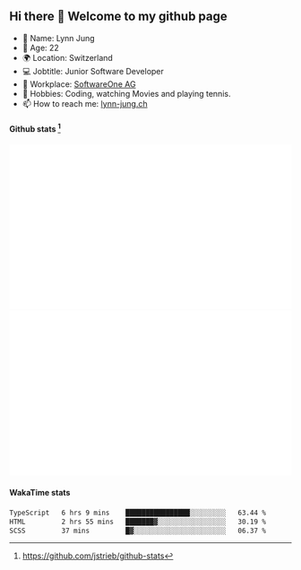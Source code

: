 ## Hi there 👋 Welcome to my github page

- 🧑 Name: Lynn Jung
- 🔞 Age: 22
- 🌍 Location: Switzerland
- 💻 Jobtitle: Junior Software Developer
- 🏢 Workplace: [SoftwareOne AG](https://www.softwareone.com/)
- 🎾 Hobbies: Coding, watching Movies and playing tennis.
- 📫 How to reach me: [lynn-jung.ch](https://lynn-jung.ch/)


#### Github stats [^1]
![](https://github.com/lynn-jung/github-stats/blob/master/generated/overview.svg)  ![](https://github.com/lynn-jung/github-stats/blob/master/generated/languages.svg)


#### WakaTime stats
<!--START_SECTION:waka-->

```text
TypeScript   6 hrs 9 mins    ████████████████░░░░░░░░░   63.44 %
HTML         2 hrs 55 mins   ███████▓░░░░░░░░░░░░░░░░░   30.19 %
SCSS         37 mins         █▓░░░░░░░░░░░░░░░░░░░░░░░   06.37 %
```

<!--END_SECTION:waka-->

[^1]: https://github.com/jstrieb/github-stats
